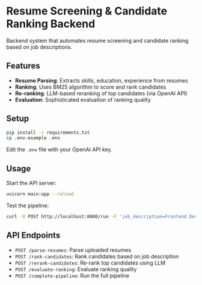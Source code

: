 # Resume Screening & Candidate Ranking Backend

Backend system that automates resume screening and candidate ranking based on job descriptions.

## Features

- **Resume Parsing**: Extracts skills, education, experience from resumes
- **Ranking**: Uses BM25 algorithm to score and rank candidates
- **Re-ranking**: LLM-based reranking of top candidates (via OpenAI API)
- **Evaluation**: Sophisticated evaluation of ranking quality

## Setup

```bash
pip install -r requirements.txt
cp .env.example .env
```

Edit the `.env` file with your OpenAI API key.

## Usage

Start the API server:
```bash
uvicorn main:app --reload
```

Test the pipeline:
```bash
curl -X POST http://localhost:8000/run -F 'job_description=Frontend Developer, React, 3+ years, remote-friendly'
```

## API Endpoints

- `POST /parse-resumes`: Parse uploaded resumes
- `POST /rank-candidates`: Rank candidates based on job description
- `POST /rerank-candidates`: Re-rank top candidates using LLM
- `POST /evaluate-ranking`: Evaluate ranking quality
- `POST /complete-pipeline`: Run the full pipeline 